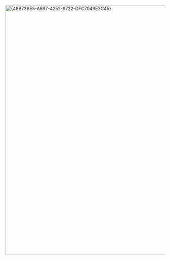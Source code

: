 <img width="999" height="790" alt="{48B73AE5-A697-4252-9722-DFC7049E3C45}" src="https://github.com/user-attachments/assets/069fd50f-6fd6-46db-942b-b1f3568c038c" />
